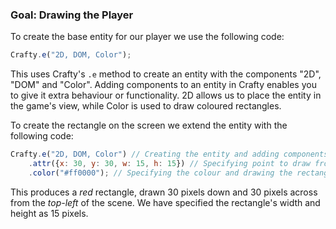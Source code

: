 ### Goal: Drawing the Player

To create the base entity for our player we use the following code:

```javascript
Crafty.e("2D, DOM, Color");
```

This uses Crafty's `.e` method to create an entity with the components "2D", "DOM" and "Color". Adding components to an entity in Crafty enables you to give it extra behaviour or functionality. 2D allows us to place the entity in the game's view, while Color is used to draw coloured rectangles.

To create the rectangle on the screen we extend the entity with the following code:

```javascript
Crafty.e("2D, DOM, Color") // Creating the entity and adding components
    .attr({x: 30, y: 30, w: 15, h: 15}) // Specifying point to draw from (x,y) and dimensions to use 
    .color("#ff0000"); // Specifying the colour and drawing the rectangle
```

This produces a *red* rectangle, drawn 30 pixels down and 30 pixels across from the *top-left* of the scene. We have specified the rectangle's width and height as 15 pixels.
